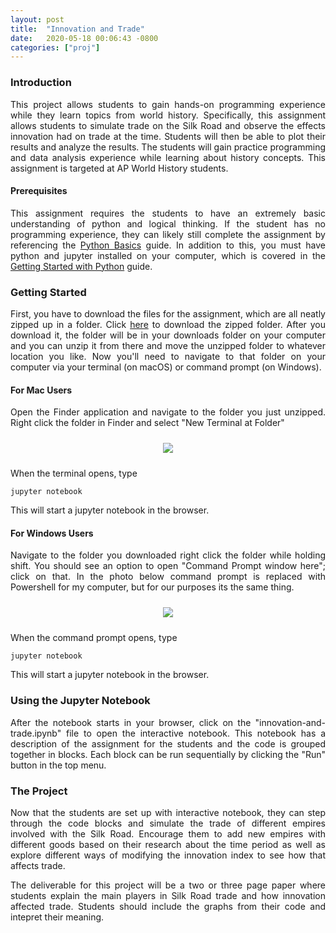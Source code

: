 ```yaml
---
layout: post
title:  "Innovation and Trade"
date:   2020-05-18 00:06:43 -0800
categories: ["proj"]
---
```


### Introduction

<p align="justify">This project allows students to gain hands-on programming experience while they learn topics from world history. Specifically, this assignment allows students to simulate trade on the Silk Road and observe the effects innovation had on trade at the time. Students will then be able to plot their results and analyze the results. The students will gain practice programming and data analysis experience while learning about history concepts. This assignment is targeted at AP World History students.</p>

#### Prerequisites

<p align="justify">This assignment requires the students to have an extremely basic understanding of python and logical thinking. If the student has no programming experience, they can likely still complete the assignment by referencing the <a href="{{ site.url }}/guides">Python Basics</a> guide. In addition to this, you must have python and jupyter installed on your computer, which is covered in the <a href="{{ site.url }}/guides">Getting Started with Python</a> guide.</p>

### Getting Started

<p align="justify">First, you have to download the files for the assignment, which are all neatly zipped up in a folder. Click <a href="{{ site.url }}/myprojects/innovation-and-trade.zip">here</a> to download the zipped folder. After you download it, the folder will be in your downloads folder on your computer and you can unzip it from there and move the unzipped folder to whatever location you like. Now you'll need to navigate to that folder on your computer via your terminal (on macOS) or command prompt (on Windows).</p>

#### For Mac Users

<p align="justify">Open the Finder application and navigate to the folder you just unzipped. Right click the folder in Finder and select "New Terminal at Folder"</p>

<div class="container" style="padding: 10px;">
    <center>
        <div class="col-lg-10 col-md-10 col-sm-12 col-xs-12">
            <img src="{{site.baseurl}}/assets/Common/mac-terminal.png"/>  
        </div>
    </center>
</div>

<p align="justify">When the terminal opens, type</p>

```jupyter notebook```

<p align="justify">This will start a jupyter notebook in the browser.</p>

#### For Windows Users

<p align="justify">Navigate to the folder you downloaded right click the folder while holding shift. You should see an option to open "Command Prompt window here"; click on that. In the photo below command prompt is replaced with Powershell for my computer, but for our purposes its the same thing.</p>

<div class="container" style="padding: 10px;">
    <center>
        <div class="col-lg-10 col-md-10 col-sm-12 col-xs-12">
            <img src="{{site.baseurl}}/assets/Common/windows-terminal.png"/>  
        </div>
    </center>
</div>

<p align="justify">When the command prompt opens, type</p>

```jupyter notebook```

<p align="justify">This will start a jupyter notebook in the browser.</p>

### Using the Jupyter Notebook

<p align="justify">After the notebook starts in your browser, click on the "innovation-and-trade.ipynb" file to open the interactive notebook. This notebook has a description of the assignment for the students and the code is grouped together in blocks. Each block can be run sequentially by clicking the "Run" button in the top menu.</p>

### The Project

<p align="justify">Now that the students are set up with interactive notebook, they can step through the code blocks and simulate the trade of different empires involved with the Silk Road. Encourage them to add new empires with different goods based on their research about the time period as well as explore different ways of modifying the innovation index to see how that affects trade.</p>

<p align="justify">The deliverable for this project will be a two or three page paper where students explain the main players in Silk Road trade and how innovation affected trade. Students should include the graphs from their code and intepret their meaning.</p>






